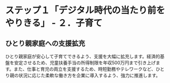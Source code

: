 # ステップ１「デジタル時代の当たり前をやりきる」 - ２．子育て

## ひとり親家庭への支援拡充

ひとり親家庭が安心して子育てできるよう、支援を大幅に拡充します。経済的基盤を安定させるため、児童扶養手当の所得制限を年収500万円まで引き上げます。また、仕事と育児の両立を支援するため、時短勤務やテレワークなど、ひとり親の状況に応じた柔軟な働き方を企業に導入するよう、強力に推進します。
